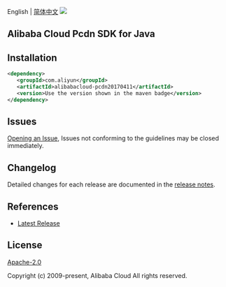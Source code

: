 English | [简体中文](README-CN.md)
![](https://aliyunsdk-pages.alicdn.com/icons/AlibabaCloud.svg)

## Alibaba Cloud Pcdn SDK for Java

## Installation

```xml
<dependency>
   <groupId>com.aliyun</groupId>
   <artifactId>alibabacloud-pcdn20170411</artifactId>
   <version>Use the version shown in the maven badge</version>
</dependency>
```

## Issues
[Opening an Issue](https://github.com/aliyun/alibabacloud-java-async-sdk/issues/new), Issues not conforming to the guidelines may be closed immediately.

## Changelog
Detailed changes for each release are documented in the [release notes](./ChangeLog.txt).

## References
* [Latest Release](https://github.com/aliyun/alibabacloud-async-java-sdk/)

## License
[Apache-2.0](http://www.apache.org/licenses/LICENSE-2.0)

Copyright (c) 2009-present, Alibaba Cloud All rights reserved.